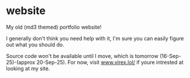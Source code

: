 # website
My old (md3 themed) portfolio website!

I generally don't think you need help with it, I'm sure you can easily figure out what you should do.

Source code won't be available until I move, which is tomorrow (16-Sep-25)-(approx 20-Sep-25). For now, visit www.virex.lol/ if youre intrested at looking at my site.
